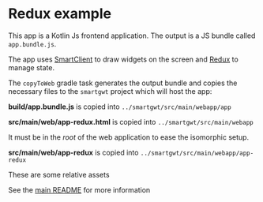 # Redux example

This app is a Kotlin Js frontend application. The output is a JS bundle called `app.bundle.js`.

The app uses [SmartClient][1] to draw widgets on the screen and [Redux][2] to manage state.

The `copyToWeb` gradle task generates the output bundle and copies the necessary files to the `smartgwt` project which will host the app:

**build/app.bundle.js** is copied into `../smartgwt/src/main/webapp/app`

**src/main/web/app-redux.html** is copied into `../smartgwt/src/main/webapp`

It must be in the _root_ of the web application to ease the isomorphic setup.

**src/main/web/app-redux** is copied into `../smartgwt/src/main/webapp/app-redux`

These are some relative assets

See the [main README](../README.md) for more information

[1]: https://www.isomorphic.com
[2]: https://redux.js.org/
 